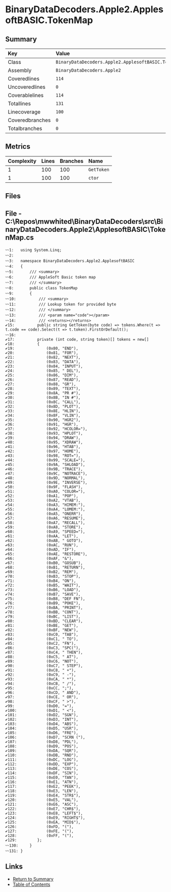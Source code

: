 ﻿# BinaryDataDecoders.Apple2.ApplesoftBASIC.TokenMap

## Summary

| Key             | Value                                               |
| :-------------- | :-------------------------------------------------- |
| Class           | `BinaryDataDecoders.Apple2.ApplesoftBASIC.TokenMap` |
| Assembly        | `BinaryDataDecoders.Apple2`                         |
| Coveredlines    | `114`                                               |
| Uncoveredlines  | `0`                                                 |
| Coverablelines  | `114`                                               |
| Totallines      | `131`                                               |
| Linecoverage    | `100`                                               |
| Coveredbranches | `0`                                                 |
| Totalbranches   | `0`                                                 |

## Metrics

| Complexity | Lines | Branches | Name       |
| :--------- | :---- | :------- | :--------- |
| 1          | 100   | 100      | `GetToken` |
| 1          | 100   | 100      | `ctor`     |

## Files

## File - C:\Repos\mwwhited\BinaryDataDecoders\src\BinaryDataDecoders.Apple2\ApplesoftBASIC\TokenMap.cs

```CSharp
〰1:   using System.Linq;
〰2:   
〰3:   namespace BinaryDataDecoders.Apple2.ApplesoftBASIC
〰4:   {
〰5:       /// <summary>
〰6:       /// AppleSoft Basic token map
〰7:       /// </summary>
〰8:       public class TokenMap
〰9:       {
〰10:          /// <summary>
〰11:          /// Lookup token for provided byte
〰12:          /// </summary>
〰13:          /// <param name="code"></param>
〰14:          /// <returns></returns>
✔15:          public string GetToken(byte code) => tokens.Where(t => t.code == code).Select(t => t.token).FirstOrDefault();
〰16:  
✔17:          private (int code, string token)[] tokens = new[]
✔18:          {
✔19:              (0x80, "END"),
✔20:              (0x81, "FOR"),
✔21:              (0x82, "NEXT"),
✔22:              (0x83, "DATA"),
✔23:              (0x84, "INPUT"),
✔24:              (0x85, " DEL"),
✔25:              (0x86, "DIM"),
✔26:              (0x87, "READ"),
✔27:              (0x88, "GR"),
✔28:              (0x89, "TEXT"),
✔29:              (0x8A, "PR #"),
✔30:              (0x8B, "IN #"),
✔31:              (0x8C, "CALL"),
✔32:              (0x8D, "PLOT"),
✔33:              (0x8E, "HLIN"),
✔34:              (0x8F, "VLIN"),
✔35:              (0x90, "HGR2"),
✔36:              (0x91, "HGR"),
✔37:              (0x92, "HCOLOR="),
✔38:              (0x93, "HPLOT"),
✔39:              (0x94, "DRAW"),
✔40:              (0x95, "XDRAW"),
✔41:              (0x96, "HTAB"),
✔42:              (0x97, "HOME"),
✔43:              (0x98, "ROT="),
✔44:              (0x99, "SCALE="),
✔45:              (0x9A, "SHLOAD"),
✔46:              (0x9B, "TRACE"),
✔47:              (0x9C, "NOTRACE"),
✔48:              (0x9D, "NORMAL"),
✔49:              (0x9E, "INVERSE"),
✔50:              (0x9F, "FLASH"),
✔51:              (0xA0, "COLOR="),
✔52:              (0xA1, "POP"),
✔53:              (0xA2, "VTAB"),
✔54:              (0xA3, "HIMEM:"),
✔55:              (0xA4, "LOMEM:"),
✔56:              (0xA5, "ONERR"),
✔57:              (0xA6, "RESUME"),
✔58:              (0xA7, "RECALL"),
✔59:              (0xA8, "STORE"),
✔60:              (0xA9, "SPEED="),
✔61:              (0xAA, "LET"),
✔62:              (0xAB, " GOTO"),
✔63:              (0xAC, "RUN"),
✔64:              (0xAD, "IF"),
✔65:              (0xAE, "RESTORE"),
✔66:              (0xAF, "&"),
✔67:              (0xB0, "GOSUB"),
✔68:              (0xB1, "RETURN"),
✔69:              (0xB2, "REM"),
✔70:              (0xB3, "STOP"),
✔71:              (0xB4, "ON"),
✔72:              (0xB5, "WAIT"),
✔73:              (0xB6, "LOAD"),
✔74:              (0xB7, "SAVE"),
✔75:              (0xB8, "DEF FN"),
✔76:              (0xB9, "POKE"),
✔77:              (0xBA, "PRINT"),
✔78:              (0xBB, "CONT"),
✔79:              (0xBC, "LIST"),
✔80:              (0xBD, "CLEAR"),
✔81:              (0xBE, "GET"),
✔82:              (0xBF, "NEW"),
✔83:              (0xC0, "TAB"),
✔84:              (0xC1, " TO"),
✔85:              (0xC2, "FN"),
✔86:              (0xC3, "SPC("),
✔87:              (0xC4, " THEN"),
✔88:              (0xC5, " AT"),
✔89:              (0xC6, "NOT"),
✔90:              (0xC7, " STEP"),
✔91:              (0xC8, " +"),
✔92:              (0xC9, " -"),
✔93:              (0xCA, " *"),
✔94:              (0xCB, " /"),
✔95:              (0xCC, ";"),
✔96:              (0xCD, " AND"),
✔97:              (0xCE, " OR"),
✔98:              (0xCF, " >"),
✔99:              (0xD0, "="),
✔100:             (0xD1, " <"),
✔101:             (0xD2, "SGN"),
✔102:             (0xD3, "INT"),
✔103:             (0xD4, "ABS"),
✔104:             (0xD5, "USR"),
✔105:             (0xD6, "FRE"),
✔106:             (0xD7, "SCRN ("),
✔107:             (0xD8, "PDL"),
✔108:             (0xD9, "POS"),
✔109:             (0xDA, "SQR"),
✔110:             (0xDB, "RND"),
✔111:             (0xDC, "LOG"),
✔112:             (0xDD, "EXP"),
✔113:             (0xDE, "COS"),
✔114:             (0xDF, "SIN"),
✔115:             (0xE0, "TAN"),
✔116:             (0xE1, "ATN"),
✔117:             (0xE2, "PEEK"),
✔118:             (0xE3, "LEN"),
✔119:             (0xE4, "STR$"),
✔120:             (0xE5, "VAL"),
✔121:             (0xE6, "ASC"),
✔122:             (0xE7, "CHR$"),
✔123:             (0xE8, "LEFT$"),
✔124:             (0xE9, "RIGHT$"),
✔125:             (0xEA, "MID$"),
✔126:             (0xFD, "("),
✔127:             (0xFE, "("),
✔128:             (0xFF, "("),
✔129:         };
〰130:     }
〰131: }
```

## Links

* [Return to Summary](Summary.md)
* [Table of Contents](../TOC.md)

